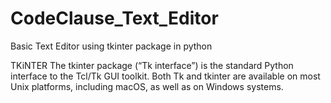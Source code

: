 # CodeClause_Text_Editor

Basic Text Editor using tkinter package in python
 
TKiNTER
The tkinter package (“Tk interface”) is the standard Python interface to the Tcl/Tk GUI toolkit. Both Tk and tkinter are available on most Unix platforms, including macOS, as well as on Windows systems.

